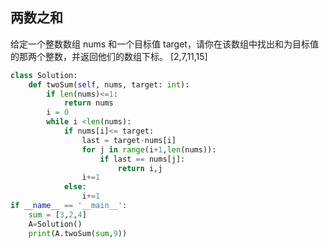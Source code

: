 ## 两数之和
给定一个整数数组 nums 和一个目标值 target，请你在该数组中找出和为目标值的那两个整数，并返回他们的数组下标。
[2,7,11,15]


```python
class Solution:
    def twoSum(self, nums, target: int):
        if len(nums)<=1:
            return nums
        i = 0
        while i <len(nums):
            if nums[i]<= target:
                last = target-nums[i]
                for j in range(i+1,len(nums)):
                    if last == nums[j]:
                        return i,j
                i+=1
            else:
                i+=1
if __name__ == '__main__':
    sum = [3,2,4]
    A=Solution()
    print(A.twoSum(sum,9))
```
